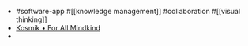 - #software-app #[[knowledge management]] #collaboration #[[visual thinking]]
- [Kosmik • For All Mindkind](https://www.kosmik.app/)
-